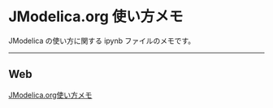 # JModelica.org 使い方メモ
JModelica の使い方に関する ipynb ファイルのメモです。

---
## Web
[JModelica.org使い方メモ](https://www.amane.to/archives/806)

